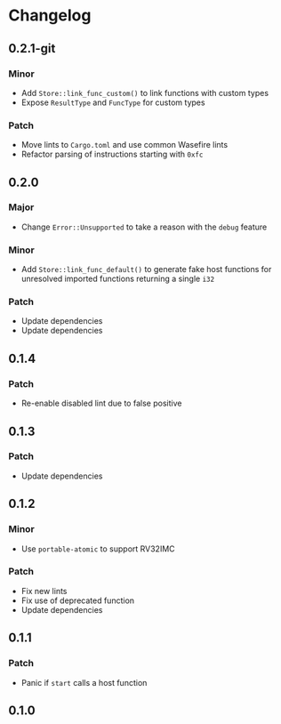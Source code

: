 # Changelog

## 0.2.1-git

### Minor

- Add `Store::link_func_custom()` to link functions with custom types
- Expose `ResultType` and `FuncType` for custom types

### Patch

- Move lints to `Cargo.toml` and use common Wasefire lints
- Refactor parsing of instructions starting with `0xfc`

## 0.2.0

### Major

- Change `Error::Unsupported` to take a reason with the `debug` feature

### Minor

- Add `Store::link_func_default()` to generate fake host functions for
  unresolved imported functions returning a single `i32`

### Patch

- Update dependencies
- Update dependencies

## 0.1.4

### Patch

- Re-enable disabled lint due to false positive

## 0.1.3

### Patch

- Update dependencies

## 0.1.2

### Minor

- Use `portable-atomic` to support RV32IMC

### Patch

- Fix new lints
- Fix use of deprecated function
- Update dependencies

## 0.1.1

### Patch

- Panic if `start` calls a host function

## 0.1.0

<!-- Increment to skip CHANGELOG.md test: 4 -->
